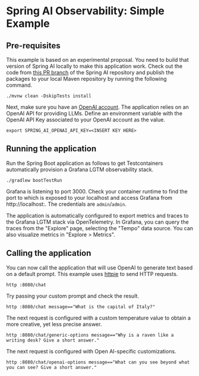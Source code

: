 # Spring AI Observability: Simple Example

## Pre-requisites

This example is based on an experimental proposal. You need to build that version of Spring AI locally to make
this application work. Check out the code from [this PR branch](https://github.com/spring-projects/spring-ai/pull/954) of the Spring AI repository and publish the packages to your local Maven
repository by running the following command.

```shell
./mvnw clean -DskipTests install
```

Next, make sure you have an [OpenAI account](https://platform.openai.com/signup). The application relies on an OpenAI API for providing LLMs.
Define an environment variable with the OpenAI API Key associated to your OpenAI account as the value.

```shell
export SPRING_AI_OPENAI_API_KEY=<INSERT KEY HERE>
```

## Running the application

Run the Spring Boot application as follows to get Testcontainers automatically provision a Grafana LGTM observability stack.

```shell
./gradlew bootTestRun
```

Grafana is listening to port 3000. Check your container runtime to find the port to which is exposed to your localhost
and access Grafana from http://localhost:. The credentials are `admin`/`admin`.

The application is automatically configured to export metrics and traces to the Grafana LGTM stack via OpenTelemetry.
In Grafana, you can query the traces from the "Explore" page, selecting the "Tempo" data source. You can also visualize metrics in "Explore > Metrics".

## Calling the application

You can now call the application that will use OpenAI to generate text based on a default prompt.
This example uses [httpie](https://httpie.io) to send HTTP requests.

```shell
http :8080/chat
```

Try passing your custom prompt and check the result.

```shell
http :8080/chat message=="What is the capital of Italy?"
```

The next request is configured with a custom temperature value to obtain a more creative, yet less precise answer.

```shell
http :8080/chat/generic-options message=="Why is a raven like a writing desk? Give a short answer."
```

The next request is configured with Open AI-specific customizations.

```shell
http :8080/chat/openai-options message=="What can you see beyond what you can see? Give a short answer."
```
